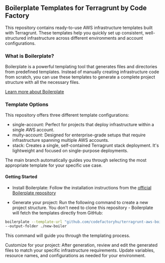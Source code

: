 ## Boilerplate Templates for Terragrunt by Code Factory

This repository contains ready-to-use AWS infrastructure templates built with Terragrunt. These templates help you quickly set up consistent, well-structured infrastructure across different environments and account configurations.

### What is Boilerplate?

Boilerplate is a powerful templating tool that generates files and directories from predefined templates. Instead of manually creating infrastructure code from scratch, you can use these templates to generate a complete project structure with all the necessary files.

[Learn more about Boilerplate](https://github.com/gruntwork-io/boilerplate)

### Template Options

This repository offers three different template configurations:

- single-account:  Perfect for projects that deploy infrastructure within a single AWS account.
- multy-account:  Designed for enterprise-grade setups that require infrastructure spanning multiple AWS accounts.
- stack:  Creates a single, self-contained Terragrunt stack deployment. It's lightweight and focused on single-purpose deployments.

The main branch automatically guides you through selecting the most appropriate template for your specific use case.

#### Getting Started
- Install Boilerplate: Follow the installation instructions from the [official Boilerplate repository](https://github.com/gruntwork-io/boilerplate#install)

- Generate your project: Run the following command to create a new project structure. You don't need to clone this repository - Boilerplate will fetch the templates directly from GitHub:


```bash
boilerplate --template-url "github.com/codefactoryhu/terragrunt-aws-boilerplate//terragrunt-boilerplate?ref=main" \
--output-folder ./new-boiler
```

This command will guide you through the templating process.

Customize for your project: After generation, review and edit the generated files to match your specific infrastructure requirements. Update variables, resource names, and configurations as needed for your environment.
